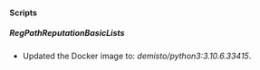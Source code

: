 
#### Scripts
##### RegPathReputationBasicLists
- Updated the Docker image to: *demisto/python3:3.10.6.33415*.

